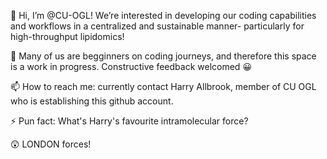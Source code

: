 👋 Hi, I’m @CU-OGL!
We’re interested in developing our coding capabilities and workflows in a centralized and sustainable manner- particularly for high-throughput lipidomics!

🙏 Many of us are begginners on coding journeys, and therefore this space is a work in progress. Constructive feedback welcomed 😀

📫 How to reach me: currently contact Harry Allbrook, member of CU OGL who is establishing this github account.

⚡ Pun fact: What's Harry's favourite intramolecular force?

😲 LONDON forces!

<!---
CU-OGL/CU-OGL is a ✨ special ✨ repository because its `README.md` (this file) appears on your GitHub profile.
You can click the Preview link to take a look at your changes.
--->
